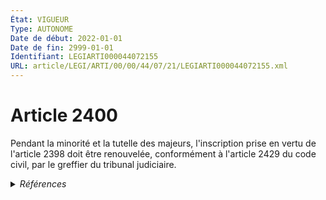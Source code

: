 ```yaml
---
État: VIGUEUR
Type: AUTONOME
Date de début: 2022-01-01
Date de fin: 2999-01-01
Identifiant: LEGIARTI000044072155
URL: article/LEGI/ARTI/00/00/44/07/21/LEGIARTI000044072155.xml
---
```


<h1>Article 2400</h1>

Pendant la minorité et la tutelle des majeurs, l'inscription prise en vertu de
l'article 2398 doit être renouvelée, conformément à l'article 2429 du code
civil, par le greffier du tribunal judiciaire.


<details>
  <summary><em>Références</em></summary>

  <h2>Articles faisant référence à l'article</h2>
  
  <ul>
    <li>
      <a href="https://legal.tricoteuses.fr//redirection/LEGIARTI000044045528?vers=git&vers=legifrance">Ordonnance n° 2021-1192 du 15 septembre 2021 portant réforme du droit des sûretés - article 17 ENTIEREMENT_MODIF</a> MODIFIE source
    </li>
    <li>
      <a href="https://legal.tricoteuses.fr//redirection/LEGIARTI000044072167?vers=git&vers=legifrance">Code civil - article 2398 AUTONOME VIGUEUR, en vigueur depuis le 2022-01-01</a> CITATION cible
    </li>
    <li>
      <a href="https://legal.tricoteuses.fr//redirection/LEGIARTI000044045526?vers=git&vers=legifrance">Ordonnance n° 2021-1192 du 15 septembre 2021 portant réforme du droit des sûretés - article 15 ENTIEREMENT_MODIF</a> MODIFIE source
    </li>
    <li>
      <a href="https://legal.tricoteuses.fr//redirection/LEGIARTI000044071980?vers=git&vers=legifrance">Code civil - article 2429 AUTONOME VIGUEUR, en vigueur depuis le 2022-01-01</a> CITATION cible
    </li>
    <li>
      <a href="https://legal.tricoteuses.fr//redirection/LEGIARTI000006449376?vers=git&vers=legifrance">Code civil - article 2398 AUTONOME MODIFIE, en vigueur du 2006-03-24 au 2022-01-01</a> CITATION cible
    </li>
    <li>
      <a href="https://legal.tricoteuses.fr//redirection/LEGIARTI000006449779?vers=git&vers=legifrance">Code civil - article 2429 AUTONOME MODIFIE, en vigueur du 2006-03-24 au 2022-01-01</a> CITATION cible
    </li>
  </ul>
  
  <h2>Références faites par l'article</h2>
  
  <ul>
    <li>
      1955-01-04 CITATION cible <a href="https://legal.tricoteuses.fr//redirection/LEGIARTI000044073521?vers=git&vers=legifrance">Décret n°55-22 du 4 janvier 1955 portant réforme de la publicité foncière - article 31 AUTONOME VIGUEUR, en vigueur depuis le 2022-01-01</a>
    </li>
    <li>
      1955-10-14 CITATION cible <a href="https://legal.tricoteuses.fr//redirection/LEGIARTI000026854840?vers=git&vers=legifrance">Décret n°55-1350 du 14 octobre 1955 pour l'application du décret n° 55-22 du 4 janvier 1955 portant réforme de la publicité foncière - article 55 AUTONOME MODIFIE, en vigueur du 2013-01-01 au 2022-01-01</a>
    </li>
    <li>
      2008-10-23 CITATION cible <a href="https://legal.tricoteuses.fr//redirection/LEGIARTI000019683210?vers=git&vers=legifrance">Décret n° 2008-1086 du 23 octobre 2008 relatif à l'immatriculation et à l'inscription des droits en matière immobilière à Mayotte - article 100 AUTONOME MODIFIE, en vigueur du 2008-10-26 au 2022-01-01</a>
    </li>
    <li>
      2021-09-15 MODIFIE cible <a href="https://legal.tricoteuses.fr//redirection/LEGIARTI000044045526?vers=git&vers=legifrance">Ordonnance n° 2021-1192 du 15 septembre 2021 portant réforme du droit des sûretés - article 15 ENTIEREMENT_MODIF</a>
    </li>
    <li>
      2021-09-15 MODIFIE cible <a href="https://legal.tricoteuses.fr//redirection/LEGIARTI000044045528?vers=git&vers=legifrance">Ordonnance n° 2021-1192 du 15 septembre 2021 portant réforme du droit des sûretés - article 17 ENTIEREMENT_MODIF</a>
    </li>
    <li>
      2999-01-01 CITATION source <a href="https://legal.tricoteuses.fr//redirection/LEGIARTI000006449376?vers=git&vers=legifrance">Code civil - article 2398 AUTONOME MODIFIE, en vigueur du 2006-03-24 au 2022-01-01</a>
    </li>
    <li>
      2999-01-01 CONCORDANCE source <a href="https://legal.tricoteuses.fr//redirection/LEGIARTI000039367418?vers=git&vers=legifrance">Code civil - article 2411 AUTONOME MODIFIE, en vigueur du 2020-01-01 au 2022-01-01</a>
    </li>
    <li>
      2999-01-01 CITATION cible <a href="https://legal.tricoteuses.fr//redirection/LEGIARTI000022336277?vers=git&vers=legifrance">Code civil - article 2425 AUTONOME MODIFIE, en vigueur du 2013-01-01 au 2022-01-01</a>
    </li>
    <li>
      2999-01-01 CITATION cible <a href="https://legal.tricoteuses.fr//redirection/LEGIARTI000006449765?vers=git&vers=legifrance">Code civil - article 2428 AUTONOME MODIFIE, en vigueur du 2006-03-24 au 2007-02-16</a>
    </li>
    <li>
      2999-01-01 CITATION source <a href="https://legal.tricoteuses.fr//redirection/LEGIARTI000006449779?vers=git&vers=legifrance">Code civil - article 2429 AUTONOME MODIFIE, en vigueur du 2006-03-24 au 2022-01-01</a>
    </li>
    <li>
      2999-01-01 CITATION cible <a href="https://legal.tricoteuses.fr//redirection/LEGIARTI000006450865?vers=git&vers=legifrance">Code civil - article 2529 AUTONOME MODIFIE, en vigueur du 2006-03-24 au 2022-01-01</a>
    </li>
    <li>
      2999-01-01 CITATION cible <a href="https://legal.tricoteuses.fr//redirection/LEGIARTI000027572416?vers=git&vers=legifrance">Code de l'action sociale et des familles - article L224-9 AUTONOME MODIFIE, en vigueur du 2015-03-22 au 2022-01-01</a>
    </li>
    <li>
      2999-01-01 CITATION cible <a href="https://legal.tricoteuses.fr//redirection/LEGIARTI000006900100?vers=git&vers=legifrance">Code de la construction et de l'habitation - article R423-34 AUTONOME ABROGE, en vigueur du 2006-03-24 au 2008-07-04</a>
    </li>
    <li>
      2999-01-01 CITATION cible <a href="https://legal.tricoteuses.fr//redirection/LEGIARTI000006793946?vers=git&vers=legifrance">Code des pensions militaires d'invalidité et des victimes de la guerre - article D457 AUTONOME ABROGE, en vigueur du 2006-03-24 au 2017-01-01</a>
    </li>
    <li>
      2999-01-01 CITATION cible <a href="https://legal.tricoteuses.fr//redirection/LEGIARTI000031710645?vers=git&vers=legifrance">Code des pensions militaires d'invalidité et des victimes de la guerre - article L422-3 AUTONOME MODIFIE, en vigueur du 2017-01-01 au 2022-01-01</a>
    </li>
    <li>
      2999-01-01 CITATION cible <a href="https://legal.tricoteuses.fr//redirection/LEGIARTI000021649348?vers=git&vers=legifrance">Code des pensions militaires d'invalidité et des victimes de la guerre - article L474 AUTONOME ABROGE, en vigueur du 2010-01-01 au 2017-01-01</a>
    </li>
    <li>
      1921-02-09 CITATION cible <a href="https://legal.tricoteuses.fr//redirection/LEGIARTI000006743860?vers=git&vers=legifrance">Décret du 9 février 1921 relatif à l'application de la loi du 5 août 1920 sur le crédit mutuel et la coopération agricole. - article 60 AUTONOME ABROGE, en vigueur du 2006-03-24 au 2007-01-20</a>
    </li>
    <li>
      CODIFICATION source Loi 1804-03-19
    </li>
  </ul>
</details>
